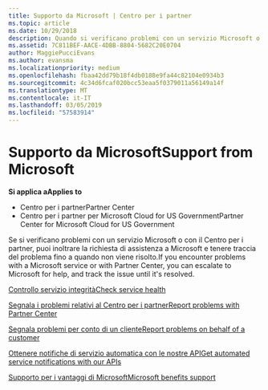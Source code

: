 ```yaml
---
title: Supporto da Microsoft | Centro per i partner
ms.topic: article
ms.date: 10/29/2018
description: Quando si verificano problemi con un servizio Microsoft o con il Centro per i partner, puoi inoltrare la richiesta di assistenza a Microsoft e tenere traccia del problema fino a quando non viene risolto.
ms.assetid: 7C811BEF-AACE-4DBB-8804-5682C20E0704
author: MaggiePucciEvans
ms.author: evansma
ms.localizationpriority: medium
ms.openlocfilehash: fbaa42dd79b18f4db0188e9fa44c82104e0934b3
ms.sourcegitcommit: 4c34d6fcaf020bcc53eaa5f0379011a56149a14f
ms.translationtype: MT
ms.contentlocale: it-IT
ms.lasthandoff: 03/05/2019
ms.locfileid: "57583914"
---
```

# <a name="support-from-microsoft"></a><span data-ttu-id="446ea-103">Supporto da Microsoft</span><span class="sxs-lookup"><span data-stu-id="446ea-103">Support from Microsoft</span></span>

<span data-ttu-id="446ea-104">**Si applica a**</span><span class="sxs-lookup"><span data-stu-id="446ea-104">**Applies to**</span></span>

-  <span data-ttu-id="446ea-105">Centro per i partner</span><span class="sxs-lookup"><span data-stu-id="446ea-105">Partner Center</span></span>
-  <span data-ttu-id="446ea-106">Centro per i partner per Microsoft Cloud for US Government</span><span class="sxs-lookup"><span data-stu-id="446ea-106">Partner Center for Microsoft Cloud for US Government</span></span>


<span data-ttu-id="446ea-107">Se si verificano problemi con un servizio Microsoft o con il Centro per i partner, puoi inoltrare la richiesta di assistenza a Microsoft e tenere traccia del problema fino a quando non viene risolto.</span><span class="sxs-lookup"><span data-stu-id="446ea-107">If you encounter problems with a Microsoft service or with Partner Center, you can escalate to Microsoft for help, and track the issue until it's resolved.</span></span>

[<span data-ttu-id="446ea-108">Controllo servizio integrità</span><span class="sxs-lookup"><span data-stu-id="446ea-108">Check service health</span></span>](check-service-health.md)

[<span data-ttu-id="446ea-109">Segnala i problemi relativi al Centro per i partner</span><span class="sxs-lookup"><span data-stu-id="446ea-109">Report problems with Partner Center</span></span>](report-problems-with-partner-center.md)

[<span data-ttu-id="446ea-110">Segnala problemi per conto di un cliente</span><span class="sxs-lookup"><span data-stu-id="446ea-110">Report problems on behalf of a customer</span></span>](report-problems-on-behalf-of-a-customer.md)

[<span data-ttu-id="446ea-111">Ottenere notifiche di servizio automatica con le nostre API</span><span class="sxs-lookup"><span data-stu-id="446ea-111">Get automated service notifications with our APIs</span></span>](get-automated-service-notifications-with-our-apis.md)

[<span data-ttu-id="446ea-112">Supporto per i vantaggi di Microsoft</span><span class="sxs-lookup"><span data-stu-id="446ea-112">Microsoft benefits support</span></span>](https://partner.microsoft.com/support/contact-support)

 

 



